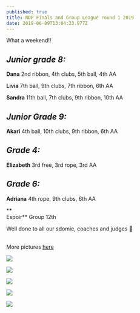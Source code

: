 ```yaml
---
published: true
title: NDP Finals and Group League round 1 2019
date: 2019-06-09T13:04:23.977Z
---
```

What a weekend!!

## _Junior grade 8:_

**Dana** 2nd ribbon, 4th clubs, 5th ball, 4th AA

**Livia** 7th ball, 9th clubs, 7th ribbon, 6th AA

**Sandra** 11th ball, 7th clubs, 9th ribbon, 10th AA

## _Junior Grade 9:_

**Akari** 4th ball, 10th clubs, 9th ribbon, 6th AA

## _Grade 4:_

**Elizabeth** 3rd free, 3rd rope, 3rd AA

## _Grade 6:_

**Adriana** 4th rope, 9th clubs, 6th AA

\***\***\
Espoir\*\* Group 12th

Well done to all our sdomie, coaches and judges 💜

\
More pictures [here](https://www.instagram.com/p/ByhmhLlB2yU/?hl=en)

![](/assets/img-20190609-wa0084.jpg)

![](/assets/screenshot_20190610-142038.png)

![](/assets/mvimg_20190609_160732.jpg)

![](/assets/img_20190608_122722.jpg)

![](/assets/img_20190609_094440.jpg)
